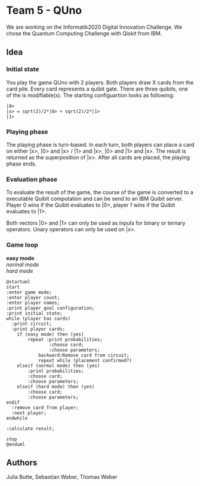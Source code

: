 # Team 5 - QUno

We are working on the Informatik2020 Digital Innovation Challenge. We chose the Quantum Computing Challenge with Qiskit from IBM.

## Idea

### Initial state

You play the game QUno with 2 players. Both players draw X cards from the card pile. Every card represents a quibit gate. There are three quibits, one of the is modifiable(x). The starting configuartion looks as following:

```
|0> 
|x> = sqrt(2)/2*|0> + sqrt(2)/2*|1>
|1>
```

### Playing phase

The playing phase is turn-based. In each turn, both players can place a card on either |x>, |0> and |x> / |1> and |x>, |0> and |1> and |x>. The result is returned as the superposition of |x>. After all cards are placed, the playing phase ends.

### Evaluation phase

To evaluate the result of the game, the course of the game is converted to a executable Quibit computation and can be send to an IBM Quibit server. Player 0 wins if the Quibit evaluates to |0>, player 1 wins if the Quibit evaluates to |1>.

Both vectors |0> and |1> can only be used as inputs for binary or ternary operators. Unary operators can only be used on |x>.

### Game loop

**easy mode**\
_normal mode_\
*hard mode*

```plantuml
@startuml
start
:enter game mode;
:enter player count;
:enter player names;
:print player goal configuration;
:print initial state;
while (player has cards)
  :print circuit;
  :print player cards;
    if (easy mode) then (yes)
        repeat :print probabilities;
                :choose card;
                :choose parameters;
            backward:Remove card from circuit;
            repeat while (placement confirmed?)
    elseif (normal mode) then (yes)
        :print probabilities;
        :choose card;
        :choose parameters;
    elseif (hard mode) then (yes)
        :choose card;
        :choose parameters;
endif
  :remove card from player;
  :next player;
endwhile

:calculate result;

stop
@enduml
```

## Authors

Julia Butte, Sebastian Weber, Thomas Weber
